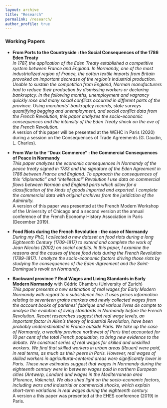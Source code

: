 ```yaml
---
layout: archive
title: "Research"
permalink: /research/
author_profile: true
---
```


### Working Papers

- **From Ports to the Countryside : the Social Consequences of the 1786 Eden Treaty**
<br>_In 1787, the application of the Eden Treaty established a competitive system between France and England. In Normandy, one of the most industrialized region of France, the cotton textile imports from Britain provoked an important decrease of the region’s industrial production. Unable to sustain the competition from England, Norman manufacturers had to reduce their production by dismissing workers or declaring bankruptcy. In the following months, unemployment and vagrancy quickly rose and many social conflicts occurred in different parts of the province. Using merchants’ bankruptcy records, state surveys quantifying begging and unemployment, and social conflict data from the French Revolution, this paper analyzes the socio-economic consequences and the intensity of the Eden Treaty shock on the eve of the French Revolution._
<br>A version of this paper will be presented at the WEHC in Paris (2020) during a session on the Consequences of Trade Agreements (G. Daudin, L. Charles).</br>

- **From War to the “Doux Commerce” : the Commercial Consequences of Peace in Normandy**
<br>_This paper analyzes the economic consequences in Normandy of the peace treaty signed in 1783 and the signature of the Eden Agreement in 1786 between France and England. To approach the consequences of this “diplomatic” and “intellectual” Revolution I use data on commercial flows between Norman and England ports which allow for a classification of the kinds of goods imported and exported. I complete the commercial data with original archives from the juridiction of the Admiralty._</br>
A version of this paper was presented at the French Modern Workshop of the University of Chicago and a second version at the annual conference of the French Economy History Association in Paris (December 2019).</br>

- **Food Riots during the French Revolution : the case of Normandy**
<br>_During my PhD, I collected a new dataset on food riots during a long Eighteenth Century (1709-1817) to extend and complete the work of Jean Nicolas (2002) on social conflits. In this paper, I examine the reasons and the causes of those food riots during the French Revolution (1789-1817). I analyze the socio-economic factors driving those riots by studying the consequences of the Eden-Agreement and the Saint-Domingue’s revolt on Normandy._</br>

- **Backward province ? Real Wages and Living Standards in Early Modern Normandy** with Cédric Chambru (University of Zurich)
<br>_This paper presents a new estimation of real wages for Early Modern Normandy with regard to a subsistence line. It uses prices information relating to seventeen grains markets and newly collected wages from the account books of parishes’ fabrique and various livres de compte to analyse the evolution of living standards in Normandy before the French Revolution. Recent researches suggest that real wage levels, an important factor in Allen’s theory of Industrial Revolution, have been probably underestimated in France outside Paris. We take up the case of Normandy, a wealthy province northwest of Paris that accounted for 10 per cent of the total French population, to bring new evidence to the debate. We construct series of real wages for skilled and unskilled workers. We find that skilled workers in urban areas (Rouen) were paid, in real terms, as much as their peers in Paris. However, real wages of skilled workers in agricultural-centered areas were significantly lower in Paris. These new estimates suggest that wages in Normandy during the eighteenth century were in between wages paid in northern European cities (Antwerp, London) and wages in the Mediterranean area (Florence, Valencia). We also shed light on the socio-economic factors, including wars and industrial or commercial shocks, which explain short-term variations in real wages during the eighteenth century._
<br>A version a this paper was presented at the EHES conference (2019) in Paris.</br>

